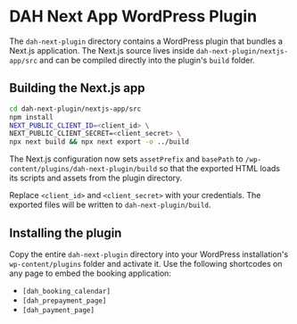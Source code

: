 # DAH Next App WordPress Plugin

The `dah-next-plugin` directory contains a WordPress plugin that bundles a
Next.js application. The Next.js source lives inside
`dah-next-plugin/nextjs-app/src` and can be compiled directly into the plugin's
`build` folder.

## Building the Next.js app

```bash
cd dah-next-plugin/nextjs-app/src
npm install
NEXT_PUBLIC_CLIENT_ID=<client_id> \
NEXT_PUBLIC_CLIENT_SECRET=<client_secret> \
npx next build && npx next export -o ../build
```

The Next.js configuration now sets `assetPrefix` and `basePath` to
`/wp-content/plugins/dah-next-plugin/build` so that the exported HTML loads its
scripts and assets from the plugin directory.

Replace `<client_id>` and `<client_secret>` with your credentials. The exported
files will be written to `dah-next-plugin/build`.

## Installing the plugin

Copy the entire `dah-next-plugin` directory into your WordPress installation's
`wp-content/plugins` folder and activate it. Use the following shortcodes on any
page to embed the booking application:

- `[dah_booking_calendar]`
- `[dah_prepayment_page]`
- `[dah_payment_page]`
